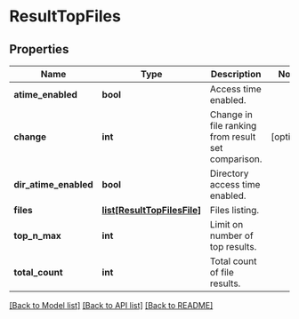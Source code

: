# ResultTopFiles

## Properties
Name | Type | Description | Notes
------------ | ------------- | ------------- | -------------
**atime_enabled** | **bool** | Access time enabled. | 
**change** | **int** | Change in file ranking from result set comparison. | [optional] 
**dir_atime_enabled** | **bool** | Directory access time enabled. | 
**files** | [**list[ResultTopFilesFile]**](ResultTopFilesFile.md) | Files listing. | 
**top_n_max** | **int** | Limit on number of top results. | 
**total_count** | **int** | Total count of file results. | 

[[Back to Model list]](../README.md#documentation-for-models) [[Back to API list]](../README.md#documentation-for-api-endpoints) [[Back to README]](../README.md)


